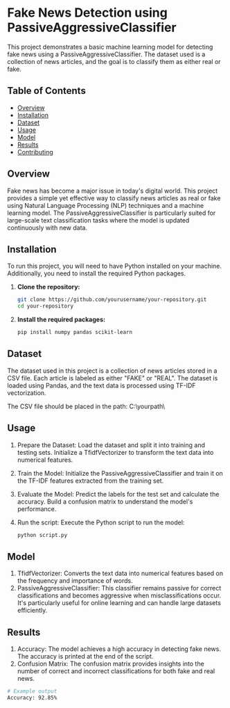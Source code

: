 # Fake News Detection using PassiveAggressiveClassifier

This project demonstrates a basic machine learning model for detecting fake news using a PassiveAggressiveClassifier. The dataset used is a collection of news articles, and the goal is to classify them as either real or fake.

## Table of Contents
- [Overview](#overview)
- [Installation](#installation)
- [Dataset](#dataset)
- [Usage](#usage)
- [Model](#model)
- [Results](#results)
- [Contributing](#contributing)

## Overview

Fake news has become a major issue in today's digital world. This project provides a simple yet effective way to classify news articles as real or fake using Natural Language Processing (NLP) techniques and a machine learning model. The PassiveAggressiveClassifier is particularly suited for large-scale text classification tasks where the model is updated continuously with new data.

## Installation

To run this project, you will need to have Python installed on your machine. Additionally, you need to install the required Python packages.

1. **Clone the repository:**
   ```bash
   git clone https://github.com/yourusername/your-repository.git
   cd your-repository

2. **Install the required packages:**
   ```bash
   pip install numpy pandas scikit-learn

## Dataset

The dataset used in this project is a collection of news articles stored in a CSV file. Each article is labeled as either "FAKE" or "REAL". The dataset is loaded using Pandas, and the text data is processed using TF-IDF vectorization.

The CSV file should be placed in the path: C:\yourpath\

## Usage

1. Prepare the Dataset: Load the dataset and split it into training and testing sets. Initialize a TfidfVectorizer to transform the text data into numerical features.

2. Train the Model: Initialize the PassiveAggressiveClassifier and train it on the TF-IDF features extracted from the training set.

3. Evaluate the Model: Predict the labels for the test set and calculate the accuracy. Build a confusion matrix to understand the model's performance.

4. Run the script:
   Execute the Python script to run the model:
   ```bash
   python script.py

## Model

1. TfidfVectorizer: Converts the text data into numerical features based on the frequency and importance of words.
2. PassiveAggressiveClassifier: This classifier remains passive for correct classifications and becomes aggressive when misclassifications occur. It's particularly useful for online learning and can handle large datasets efficiently.

## Results

1. Accuracy: The model achieves a high accuracy in detecting fake news. The accuracy is printed at the end of the script.
2. Confusion Matrix: The confusion matrix provides insights into the number of correct and incorrect classifications for both fake and real news.
```bash
# Example output
Accuracy: 92.85%
